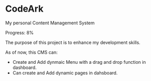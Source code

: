 # CodeArk
My personal Content Management System

Progress: 8%

The purpose of this project is to enhance my development skills.

As of now, this CMS can:
* Create and Add dynmaic Menu with a drag and drop function in dashboard.
* Can create and Add dynamic pages in dahsboard.
